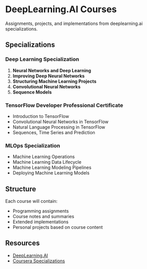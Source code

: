 # DeepLearning.AI Courses

Assignments, projects, and implementations from deeplearning.ai specializations.

## Specializations

### Deep Learning Specialization
1. **Neural Networks and Deep Learning**
2. **Improving Deep Neural Networks**
3. **Structuring Machine Learning Projects**
4. **Convolutional Neural Networks**
5. **Sequence Models**

### TensorFlow Developer Professional Certificate
- Introduction to TensorFlow
- Convolutional Neural Networks in TensorFlow
- Natural Language Processing in TensorFlow
- Sequences, Time Series and Prediction

### MLOps Specialization
- Machine Learning Operations
- Machine Learning Data Lifecycle
- Machine Learning Modeling Pipelines
- Deploying Machine Learning Models

## Structure

Each course will contain:
- Programming assignments
- Course notes and summaries
- Extended implementations
- Personal projects based on course content

## Resources

- [DeepLearning.AI](https://www.deeplearning.ai/)
- [Coursera Specializations](https://www.coursera.org/instructor/andrewng) 